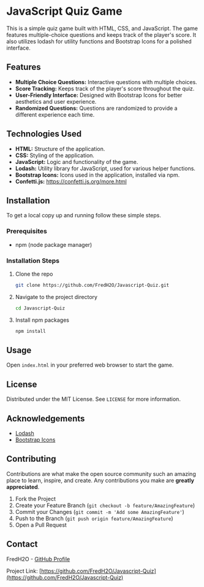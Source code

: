 # JavaScript Quiz Game

This is a simple quiz game built with HTML, CSS, and JavaScript. The game features multiple-choice questions and keeps track of the player's score. It also utilizes lodash for utility functions and Bootstrap Icons for a polished interface.

## Features

- **Multiple Choice Questions:** Interactive questions with multiple choices.
- **Score Tracking:** Keeps track of the player's score throughout the quiz.
- **User-Friendly Interface:** Designed with Bootstrap Icons for better aesthetics and user experience.
- **Randomized Questions:** Questions are randomized to provide a different experience each time.

## Technologies Used

- **HTML:** Structure of the application.
- **CSS:** Styling of the application.
- **JavaScript:** Logic and functionality of the game.
- **Lodash:** Utility library for JavaScript, used for various helper functions.
- **Bootstrap Icons:** Icons used in the application, installed via npm.
- **Confetti.js:** https://confetti.js.org/more.html

## Installation

To get a local copy up and running follow these simple steps.

### Prerequisites

- npm (node package manager)

### Installation Steps

1. Clone the repo

   ```sh
   git clone https://github.com/FredH2O/Javascript-Quiz.git

   ```

2. Navigate to the project directory

   ```sh
   cd Javascript-Quiz

   ```

3. Install npm packages

   ```sh
   npm install

   ```

## Usage

Open `index.html` in your preferred web browser to start the game.

## License

Distributed under the MIT License. See `LICENSE` for more information.

## Acknowledgements

- [Lodash](https://lodash.com/)
- [Bootstrap Icons](https://icons.getbootstrap.com/)

## Contributing

Contributions are what make the open source community such an amazing place to learn, inspire, and create. Any contributions you make are **greatly appreciated**.

1. Fork the Project
2. Create your Feature Branch (`git checkout -b feature/AmazingFeature`)
3. Commit your Changes (`git commit -m 'Add some AmazingFeature'`)
4. Push to the Branch (`git push origin feature/AmazingFeature`)
5. Open a Pull Request

## Contact

FredH2O - [GitHub Profile](https://github.com/FredH2O)

Project Link: [https://github.com/FredH2O/Javascript-Quiz](https://github.com/FredH2O/Javascript-Quiz)
